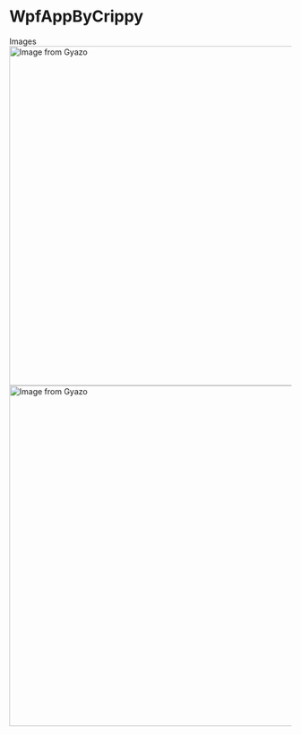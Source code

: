 # WpfAppByCrippy

Images
<a href="https://gyazo.com/907e1654430f11d1ab08c2a6d8ba9a64"><img src="https://i.gyazo.com/907e1654430f11d1ab08c2a6d8ba9a64.png" alt="Image from Gyazo" width="606"/></a>
<a href="https://gyazo.com/41ccce30ed6180fe8a26ed3a94b7c6dd"><img src="https://i.gyazo.com/41ccce30ed6180fe8a26ed3a94b7c6dd.gif" alt="Image from Gyazo" width="608"/></a>
